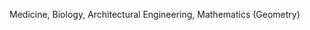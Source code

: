 
Medicine, Biology, Architectural Engineering, Mathematics (Geometry)

<!---
Yunjia1999/Yunjia1999 is a ✨ special ✨ repository because its `README.md` (this file) appears on your GitHub profile.
You can click the Preview link to take a look at your changes.
--->
